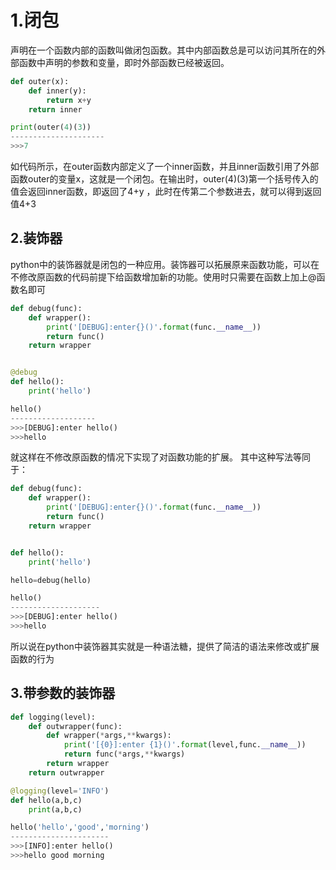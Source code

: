 
# 1.闭包

声明在一个函数内部的函数叫做闭包函数。其中内部函数总是可以访问其所在的外部函数中声明的参数和变量，即时外部函数已经被返回。

```python
def outer(x):
	def inner(y):
		return x+y
	return inner

print(outer(4)(3))
---------------------
>>>7
```

如代码所示，在outer函数内部定义了一个inner函数，并且inner函数引用了外部函数outer的变量x，这就是一个闭包。在输出时，outer(4)(3)第一个括号传入的值会返回inner函数，即返回了4+y
，此时在传第二个参数进去，就可以得到返回值4+3


## 2.装饰器

python中的装饰器就是闭包的一种应用。装饰器可以拓展原来函数功能，可以在不修改原函数的代码前提下给函数增加新的功能。使用时只需要在函数上加上@函数名即可

```python
def debug(func):
	def wrapper():
		print('[DEBUG]:enter{}()'.format(func.__name__))
		return func()
	return wrapper


@debug
def hello():
	print('hello')

hello()
-------------------
>>>[DEBUG]:enter hello()
>>>hello
```

就这样在不修改原函数的情况下实现了对函数功能的扩展。
其中这种写法等同于：
```python
def debug(func):
	def wrapper():
		print('[DEBUG]:enter{}()'.format(func.__name__))
		return func()
	return wrapper


def hello():
	print('hello')

hello=debug(hello)

hello()
--------------------
>>>[DEBUG]:enter hello()
>>>hello
```

所以说在python中装饰器其实就是一种语法糖，提供了简洁的语法来修改或扩展函数的行为


## 3.带参数的装饰器

```python
def logging(level):
	def outwrapper(func):
		def wrapper(*args,**kwargs):
			print('[{0}]:enter {1}()'.format(level,func.__name__))
			return func(*args,**kwargs)
		return wrapper
	return outwrapper

@logging(level='INFO')
def hello(a,b,c)
	print(a,b,c)

hello('hello','good','morning')
----------------------
>>>[INFO]:enter hello()
>>>hello good morning
```
